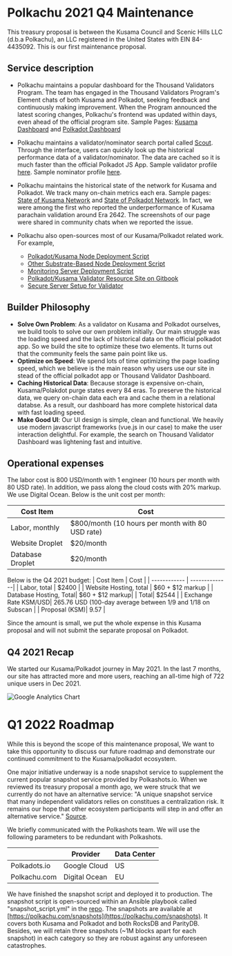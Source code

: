 # Polkachu 2021 Q4 Maintenance

This treasury proposal is between the Kusama Council and Scenic Hills LLC (d.b.a Polkachu), an LLC registered in the United States with EIN 84-4435092. This is our first maintenance proposal. 

## Service description
- Polkachu maintains a popular dashboard for the Thousand Validators Program. The team has engaged in the Thousand Validators Program's Element chats of both Kusama and Polkadot, seeking feedback and continuously making improvement. When the Program announced the latest scoring changes, Polkachu's frontend was updated within days, even ahead of the official program site. Sample Pages: [Kusama Dashboard](https://polkachu.com/kusama/thousand_validators) and [Polkadot Dashboard](https://polkachu.com/polkadot/thousand_validator)
 
- Polkachu maintains a validator/nominator search portal called [Scout](https://polkachu.com/scout). Through the interface, users can quickly look up the historical performance data of a validator/nominator. The data are cached so it is much faster than the official Polkadot JS App. Sample validator profile [here](https://polkachu.com/kusama/validators/CsKvJ4fdesaRALc5swo5iknFDpop7YUwKPJHdmUvBsUcMGb). Sample nominator profile [here](https://polkachu.com/kusama/nominators/HTAeD1dokCVs9MwnC1q9s2a7d2kQ52TAjrxE1y5mj5MFLLA). 

- Polkachu maintains the historical state of the network for Kusama and Polkadot. We track many on-chain metrics each era. Sample pages: [State of Kusama Network](https://polkachu.com/kusama/era_summaries) and [State of Polkadot Network](https://polkachu.com/polkadot/era_summaries). In fact, we were among the first who reported the underperformance of Kusama parachain validation around Era 2642. The screenshots of our page were shared in community chats when we reported the issue. 

- Polkachu also open-sources most of our Kusama/Polkadot related work. For example, 
     - [Polkadot/Kusama Node Deployment Script](https://github.com/polkachu/polkadot-validator)
     - [Other Substrate-Based Node Deployment Script](https://github.com/polkachu/substrate-validator)
     - [Monitoring Server Deployment Script](https://github.com/polkachu/server-monitoring)
     - [Polkadot/Kusama Validator Resource Site on Gitbook](https://github.com/polkachu/validator-resources)
     - [Secure Server Setup for Validator](https://github.com/polkachu/secure-server-setup)


## Builder Philosophy
- **Solve Own Problem**: As a validator on Kusama and Polkadot ourselves, we build tools to solve our own problem initially. Our main struggle was the loading speed and the lack of historical data on the official polkadot app. So we build the site to optimize these two elements. It turns out that the community feels the same pain point like us.
- **Optimize on Speed**: We spend lots of time optimizing the page loading speed, which we believe is the main reason why users use our site in stead of the official polkadot app or Thousand Validator Dashboard. 
- **Caching Historical Data**: Because storage is expensive on-chain, Kusama/Polakdot purge states every 84 eras. To preserve the historical data, we query on-chain data each era and cache them in a relational databse. As a result, our dashboard has more complete historical data with fast loading speed. 
- **Make Good UI**: Our UI design is simple, clean and functional. We heavily use modern javascript frameworks (vue.js in our case) to make the user interaction delightful. For example, the search on Thousand Validator Dashboard was lightening fast and intuitive. 

## Operational expenses
The labor cost is 800 USD/month with 1 engineer (10 hours per month with 80 USD rate). In addition, we pass along the cloud costs with 20% markup. We use Digital Ocean. Below is the unit cost per month:

| Cost Item          | Cost      | 
| ------------        | --------------| 
| Labor, monthly    | $800/month (10 hours per month with 80 USD rate)  | 
| Website Droplet| $20/month | 
| Database Droplet| $20/month | 

Below is the Q4 2021 budget:
| Cost Item          | Cost      | 
| ------------        | --------------| 
| Labor, total    | $2400 | 
| Website Hosting, total | $60 + $12 markup | 
| Database Hosting, Total| $60 + $12 markup| 
| Total| $2544 | 
| Exchange Rate KSM/USD| 265.76 USD (100-day average between 1/9 and 1/18 on Subscan | 
| Proposal (KSM)| 9.57 | 

Since the amount is small, we put the whole expense in this Kusama proposal and will not submit the separate proposal on Polkadot. 

## Q4 2021 Recap
We started our Kusama/Polkadot journey in May 2021. In the last 7 months, our site has attracted more and more users, reaching an all-time high of 722 unique users in Dec 2021. 

![Google Analytics Chart](https://i.imgur.com/82xDdmV.png)

# Q1 2022 Roadmap
While this is beyond the scope of this maintenance proposal, We want to take this opportunity to discuss our future roadmap and demonstrate our continued commitment to the Kusama/polkadot ecosystem. 

One major initiative underway is a node snapshot service to supplement the current popular snapshot service provided by Polkashots.io. When we reviewed its treasury proposal a month ago, we were struck that we currently do not have an alternative service: "A unique snapshot service that many independent validators relies on constitues a centralization risk. It remains our hope that other ecosystem participants will step in and offer an alternative service." [Source](https://kusama.polkassembly.io/post/1211). 

We briefly communicated with the Polkashots team. We will use the following parameters to be redundant with Polkashots. 

|              | Provider      | Data Center |
| ------------ | --------------| ----------- |
| Polkadots.io | Google Cloud  | US          |
| Polkachu.com | Digital Ocean | EU          |

We have finished the snapshot script and deployed it to production. The snapshot script is open-sourced within an Ansible playbook called "snapshot_script.yml" in the [repo](https://github.com/polkachu/polkadot-validator). The snapshots are available at [https://polkachu.com/snapshots](https://polkachu.com/snapshots). It covers both Kusama and Polkadot and both RocksDB and ParityDB. Besides, we will retain three snapshots (~1M blocks apart for each snapshot) in each category so they are robust against any unforeseen catastrophes. 




